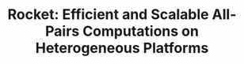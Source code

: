 ---
authors: S. Heldens, P. Hijma, B. van Werkhoven, J. Maassen, H.E. Bal, and R.V. van Nieuwpoort
title: "Rocket: Efficient and Scalable All-Pairs Computations on Heterogeneous Platforms"
journal: "Supercomputing (SC20)"
year: 2020
---